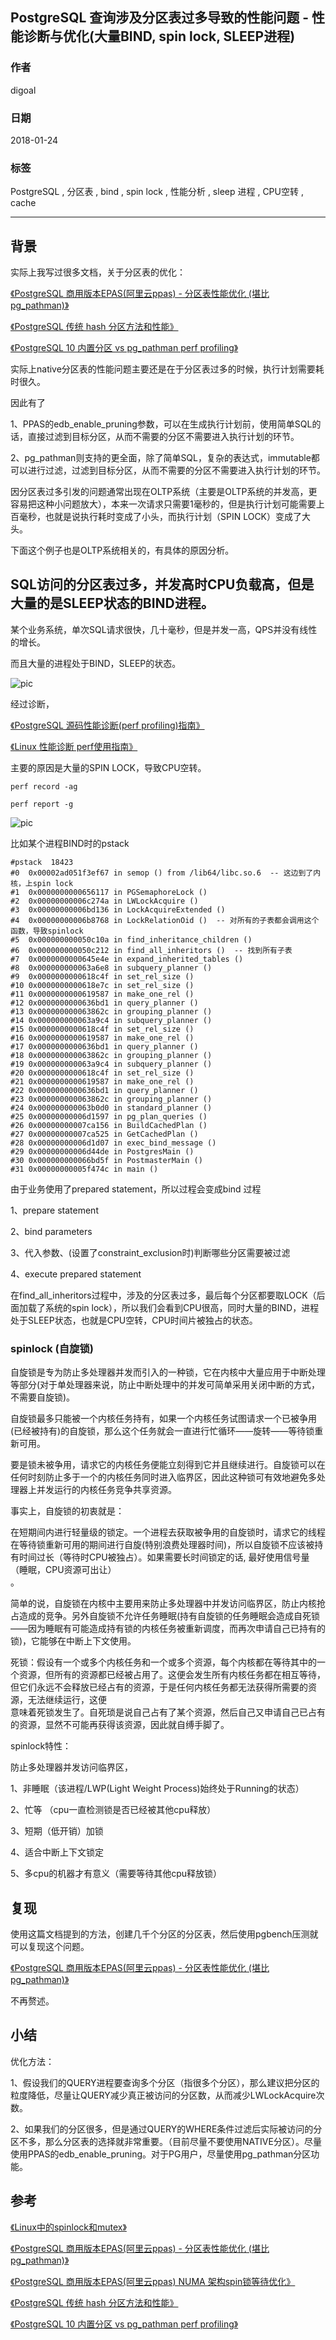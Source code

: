 ## PostgreSQL 查询涉及分区表过多导致的性能问题 - 性能诊断与优化(大量BIND, spin lock, SLEEP进程)   
                                       
### 作者                                       
digoal                                       
                                       
### 日期                                       
2018-01-24                                      
                                       
### 标签                                       
PostgreSQL , 分区表 , bind , spin lock , 性能分析 , sleep 进程 , CPU空转 , cache       
             
----           
             
## 背景      
实际上我写过很多文档，关于分区表的优化：  
  
[《PostgreSQL 商用版本EPAS(阿里云ppas) - 分区表性能优化 (堪比pg_pathman)》](../201801/20180122_03.md)    
  
[《PostgreSQL 传统 hash 分区方法和性能》](../201711/20171122_02.md)    
  
[《PostgreSQL 10 内置分区 vs pg_pathman perf profiling》](../201710/20171015_01.md)    
  
实际上native分区表的性能问题主要还是在于分区表过多的时候，执行计划需要耗时很久。  
  
因此有了  
  
1、PPAS的edb_enable_pruning参数，可以在生成执行计划前，使用简单SQL的话，直接过滤到目标分区，从而不需要的分区不需要进入执行计划的环节。  
  
2、pg_pathman则支持的更全面，除了简单SQL，复杂的表达式，immutable都可以进行过滤，过滤到目标分区，从而不需要的分区不需要进入执行计划的环节。  
  
因分区表过多引发的问题通常出现在OLTP系统（主要是OLTP系统的并发高，更容易把这种小问题放大），本来一次请求只需要1毫秒的，但是执行计划可能需要上百毫秒，也就是说执行耗时变成了小头，而执行计划（SPIN LOCK）变成了大头。  
  
下面这个例子也是OLTP系统相关的，有具体的原因分析。  
  
## SQL访问的分区表过多，并发高时CPU负载高，但是大量的是SLEEP状态的BIND进程。  
某个业务系统，单次SQL请求很快，几十毫秒，但是并发一高，QPS并没有线性的增长。  
  
而且大量的进程处于BIND，SLEEP的状态。  
  
![pic](20180124_01_pic_001.jpg)  
  
  
经过诊断，  
  
[《PostgreSQL 源码性能诊断(perf profiling)指南》](../201611/20161129_01.md)    
  
[《Linux 性能诊断 perf使用指南》](../201611/20161127_01.md)    
  
主要的原因是大量的SPIN LOCK，导致CPU空转。  
  
```  
perf record -ag  
  
perf report -g  
```  
  
![pic](20180124_01_pic_002.jpg)  
  
比如某个进程BIND时的pstack   
  
```  
#pstack  18423  
#0  0x00002ad051f3ef67 in semop () from /lib64/libc.so.6  -- 这边到了内核，上spin lock  
#1  0x0000000000656117 in PGSemaphoreLock ()  
#2  0x00000000006c274a in LWLockAcquire ()    
#3  0x00000000006bd136 in LockAcquireExtended ()    
#4  0x00000000006b8768 in LockRelationOid ()  -- 对所有的子表都会调用这个函数，导致spinlock  
#5  0x000000000050c10a in find_inheritance_children ()    
#6  0x000000000050c212 in find_all_inheritors ()  -- 找到所有子表  
#7  0x0000000000645e4e in expand_inherited_tables ()  
#8  0x000000000063a6e8 in subquery_planner ()  
#9  0x0000000000618c4f in set_rel_size ()  
#10 0x0000000000618e7c in set_rel_size ()  
#11 0x0000000000619587 in make_one_rel ()  
#12 0x0000000000636bd1 in query_planner ()  
#13 0x000000000063862c in grouping_planner ()  
#14 0x000000000063a9c4 in subquery_planner ()  
#15 0x0000000000618c4f in set_rel_size ()  
#16 0x0000000000619587 in make_one_rel ()  
#17 0x0000000000636bd1 in query_planner ()  
#18 0x000000000063862c in grouping_planner ()  
#19 0x000000000063a9c4 in subquery_planner ()  
#20 0x0000000000618c4f in set_rel_size ()  
#21 0x0000000000619587 in make_one_rel ()  
#22 0x0000000000636bd1 in query_planner ()  
#23 0x000000000063862c in grouping_planner ()  
#24 0x000000000063b0d0 in standard_planner ()  
#25 0x00000000006d1597 in pg_plan_queries ()  
#26 0x00000000007ca156 in BuildCachedPlan ()  
#27 0x00000000007ca525 in GetCachedPlan ()  
#28 0x00000000006d1d07 in exec_bind_message ()  
#29 0x00000000006d44de in PostgresMain ()  
#30 0x000000000066bd5f in PostmasterMain ()  
#31 0x00000000005f474c in main ()  
```  
  
由于业务使用了prepared statement，所以过程会变成bind 过程  
  
1、prepare statement  
  
2、bind parameters  
  
3、代入参数、(设置了constraint_exclusion时)判断哪些分区需要被过滤  
  
4、execute prepared statement  
  
在find_all_inheritors过程中，涉及的分区表过多，最后每个分区都要取LOCK（后面加载了系统的spin lock），所以我们会看到CPU很高，同时大量的BIND，进程处于SLEEP状态，也就是CPU空转，CPU时间片被独占的状态。  
  
### spinlock (自旋锁)    
自旋锁是专为防止多处理器并发而引入的一种锁，它在内核中大量应用于中断处理等部分(对于单处理器来说，防止中断处理中的并发可简单采用关闭中断的方式，不需要自旋锁)。        
        
自旋锁最多只能被一个内核任务持有，如果一个内核任务试图请求一个已被争用(已经被持有)的自旋锁，那么这个任务就会一直进行忙循环——旋转——等待锁重新可用。       
        
要是锁未被争用，请求它的内核任务便能立刻得到它并且继续进行。自旋锁可以在任何时刻防止多于一个的内核任务同时进入临界区，因此这种锁可有效地避免多处理器上并发运行的内核任务竞争共享资源。      
      
事实上，自旋锁的初衷就是：      
    
在短期间内进行轻量级的锁定。一个进程去获取被争用的自旋锁时，请求它的线程在等待锁重新可用的期间进行自旋(特别浪费处理器时间)，所以自旋锁不应该被持有时间过长（等待时CPU被独占）。如果需要长时间锁定的话, 最好使用信号量（睡眠，CPU资源可出让）  
。      
      
简单的说，自旋锁在内核中主要用来防止多处理器中并发访问临界区，防止内核抢占造成的竞争。另外自旋锁不允许任务睡眠(持有自旋锁的任务睡眠会造成自死锁——因为睡眠有可能造成持有锁的内核任务被重新调度，而再次申请自己已持有的锁)，它能够在中断上下文使用。      
      
死锁：假设有一个或多个内核任务和一个或多个资源，每个内核都在等待其中的一个资源，但所有的资源都已经被占用了。这便会发生所有内核任务都在相互等待，但它们永远不会释放已经占有的资源，于是任何内核任务都无法获得所需要的资源，无法继续运行，这便  
意味着死锁发生了。自死琐是说自己占有了某个资源，然后自己又申请自己已占有的资源，显然不可能再获得该资源，因此就自缚手脚了。      
      
spinlock特性：      
      
防止多处理器并发访问临界区，      
      
1、非睡眠（该进程/LWP(Light Weight Process)始终处于Running的状态）      
      
2、忙等 （cpu一直检测锁是否已经被其他cpu释放）    
    
3、短期（低开销）加锁    
    
4、适合中断上下文锁定    
    
5、多cpu的机器才有意义（需要等待其他cpu释放锁）    
  
## 复现  
使用这篇文档提到的方法，创建几千个分区的分区表，然后使用pgbench压测就可以复现这个问题。  
  
[《PostgreSQL 商用版本EPAS(阿里云ppas) - 分区表性能优化 (堪比pg_pathman)》](../201801/20180122_03.md)    
  
不再赘述。  
  
## 小结  
优化方法：  
  
1、假设我们的QUERY进程要查询多个分区（指很多个分区），那么建议把分区的粒度降低，尽量让QUERY减少真正被访问的分区数，从而减少LWLockAcquire次数。  
  
2、如果我们的分区很多，但是通过QUERY的WHERE条件过滤后实际被访问的分区不多，那么分区表的选择就非常重要。（目前尽量不要使用NATIVE分区）。尽量使用PPAS的edb_enable_pruning。对于PG用户，尽量使用pg_pathman分区功能。  
  
## 参考  
[《Linux中的spinlock和mutex》](../201611/20161109_02.md)    
  
[《PostgreSQL 商用版本EPAS(阿里云ppas) - 分区表性能优化 (堪比pg_pathman)》](../201801/20180122_03.md)    
  
[《PostgreSQL 商用版本EPAS(阿里云ppas) NUMA 架构spin锁等待优化》](../201801/20180113_04.md)    
  
[《PostgreSQL 传统 hash 分区方法和性能》](../201711/20171122_02.md)    
  
[《PostgreSQL 10 内置分区 vs pg_pathman perf profiling》](../201710/20171015_01.md)    
  
